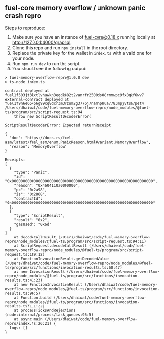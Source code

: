 ## fuel-core memory overflow / unknown panic crash repro

Steps to reproduce:

1. Make sure you have an instance of fuel-core@0.18.x running locally at http://127.0.0.1:4000/graphql.
2. Clone this repo and run `npm install` in the root directory.
3. Replace the private key for the wallet in `index.ts` with a valid one for your node.
4. Run `npm run dev` to run the script.
5. You should see the following output:

```
> fuel-memory-overflow-repro@1.0.0 dev
> ts-node index.ts

contract deployed at fuel1f503jt3kxtlvhuwkn3egdk882t2vanrfr2500ds08rmmwpc9fx8qkf6wv7
external-contract deployed at fuel1f9n6e654p6g99xq8dcr3m3rzum2g3776j7namhphua7783mpjvtsa7pet4
/Users/dhaiwat/code/fuel-memory-overflow-repro/node_modules/@fuel-ts/program/src/script-request.ts:94
    throw new ScriptResultDecoderError(
          ^
ScriptResultDecoderError: Expected returnReceipt

{
  "doc": "https://docs.rs/fuel-asm/latest/fuel_asm/enum.PanicReason.html#variant.MemoryOverflow",
  "reason": "MemoryOverflow"
}

Receipts:
[
  {
    "type": "Panic",
    "id": "0x0000000000000000000000000000000000000000000000000000000000000000",
    "reason": "0x4604110a0000000",
    "pc": "0x2a98",
    "is": "0x2868",
    "contractId": "0x0000000000000000000000000000000000000000000000000000000000000000"
  },
  {
    "type": "ScriptResult",
    "result": "0x2",
    "gasUsed": "0x6d"
  }
]
    at decodeCallResult (/Users/dhaiwat/code/fuel-memory-overflow-repro/node_modules/@fuel-ts/program/src/script-request.ts:94:11)
    at ScriptRequest.decodeCallResult (/Users/dhaiwat/code/fuel-memory-overflow-repro/node_modules/@fuel-ts/program/src/script-request.ts:189:12)
    at FunctionInvocationResult.getDecodedValue (/Users/dhaiwat/code/fuel-memory-overflow-repro/node_modules/@fuel-ts/program/src/functions/invocation-results.ts:60:47)
    at new InvocationResult (/Users/dhaiwat/code/fuel-memory-overflow-repro/node_modules/@fuel-ts/program/src/functions/invocation-results.ts:41:23)
    at new FunctionInvocationResult (/Users/dhaiwat/code/fuel-memory-overflow-repro/node_modules/@fuel-ts/program/src/functions/invocation-results.ts:96:5)
    at Function.build (/Users/dhaiwat/code/fuel-memory-overflow-repro/node_modules/@fuel-ts/program/src/functions/invocation-results.ts:111:22)
    at processTicksAndRejections (node:internal/process/task_queues:95:5)
    at async main (/Users/dhaiwat/code/fuel-memory-overflow-repro/index.ts:26:21) {
  logs: []
}
```
